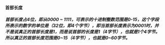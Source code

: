 #### 首部长度
##### 首部长度占4位，即从0000 ~ 1111，可表示的十进制整数范围是0-15，这个字段所表示的数字的单位是（32位，即4个字节），即当首部长度表示为0001时，并不是说真正的首部长度是1，而是说首部的长度是1（4字节），也就是1个4字节。所以真正的首部长度范围是0~15（4字节），也就是0~60字节。